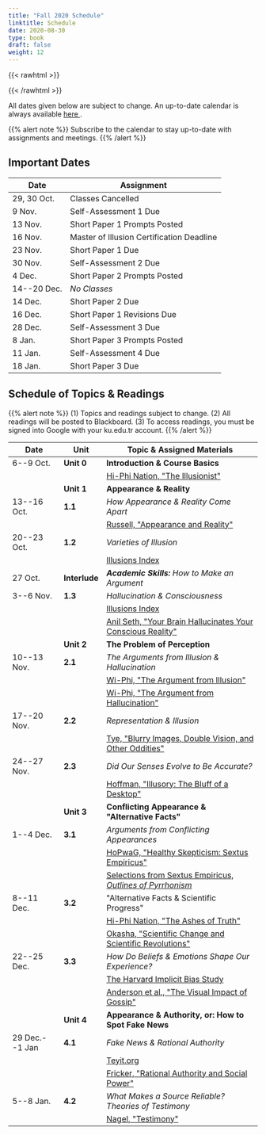 ```yaml
---
title: "Fall 2020 Schedule"
linktitle: Schedule
date: 2020-08-30
type: book
draft: false
weight: 12
---
```


{{< rawhtml >}}
<style>
  a:active,
  a:focus,
  a:hover {
    color: #9b9b9b;
    /* color: #ffdbdc; */
  }
</style>
{{< /rawhtml >}}

All dates given below are subject to change. An up-to-date calendar is always available <a href="https://calendar.google.com/calendar/embed?src=c_fm2s4vnu3vrsa11gdjfqr0c568%40group.calendar.google.com&ctz=Europe%2FIstanbul" target="_blank">here <i class="fas fa-external-link-alt"></i></a>. 

{{% alert note %}}
Subscribe to the calendar to stay up-to-date with assignments and meetings.
{{% /alert %}}


## Important Dates

| Date        | Assignment                                |
|-------------|-------------------------------------------|
| 29, 30 Oct. | Classes Cancelled                         |
| 9 Nov.      | Self-Assessment 1 Due                     |
| 13 Nov.     | Short Paper 1 Prompts Posted              |
| 16 Nov.     | Master of Illusion Certification Deadline |
| 23 Nov.     | Short Paper 1 Due                         |
| 30 Nov.     | Self-Assessment 2 Due                     |
| 4 Dec.      | Short Paper 2 Prompts Posted              |
| 14--20 Dec. | _No Classes_                              |
| 14 Dec.     | Short Paper 2 Due                         |
| 16 Dec.     | Short Paper 1 Revisions Due               |
| 28 Dec.     | Self-Assessment 3 Due                     |
| 8 Jan.      | Short Paper 3 Prompts Posted              |
| 11 Jan.     | Self-Assessment 4 Due                     |
| 18 Jan.     | Short Paper 3 Due                         |

## Schedule of Topics & Readings

{{% alert note %}}
(1) Topics and readings subject to change. (2) All readings will be posted to Blackboard.
(3) To access readings, you must be signed into Google with your ku.edu.tr account.
{{% /alert %}}

| Date           | Unit          | Topic & Assigned Materials                                                                                                                                                       |
|----------------|---------------|----------------------------------------------------------------------------------------------------------------------------------------------------------------------------------|
| 6--9 Oct.      | **Unit 0**    | **Introduction & Course Basics**                                                                                                                                                 |
|                |               | <i class="fas fa-podcast"></i> [Hi-Phi Nation, "The Illusionist"](https://hiphination.org/season-3-episodes/s3-episode-9-the-illusionist-jun-8-2019/)                            |
|                | **Unit 1**    | **Appearance & Reality**                                                                                                                                                         |
| 13--16 Oct.    | **1.1**       | _How Appearance & Reality Come Apart_                                                                                                                                            |
|                |               | <i class="fa fa-book-open"></i> [Russell, "Appearance and Reality"](https://drive.google.com/file/d/1VNc0RjCq3G1AQ71FWnT_MASOr1YlZMIV/view?usp=sharing)                          |
| 20--23 Oct.    | **1.2**       | _Varieties of Illusion_                                                                                                                                                          |
|                |               | <i class="fas fa-link"></i> [Illusions Index](https://www.illusionsindex.org/)                                                                                                   |
| 27 Oct.        | **Interlude** | _**Academic Skills:** How to Make an Argument_                                                                                                                                   |
| 3--6 Nov.      | **1.3**       | _Hallucination & Consciousness_                                                                                                                                                  |
|                |               | <i class="fas fa-link"></i> [Illusions Index](https://www.illusionsindex.org/)                                                                                                   |
|                |               | <i class="fab fa-youtube"></i> [Anil Seth, "Your Brain Hallucinates Your Conscious Reality"](https://www.youtube.com/watch?v=lyu7v7nWzfo)                                        |
|                | **Unit 2**    | **The Problem of Perception**                                                                                                                                                    |
| 10--13 Nov.    | **2.1**       | _The Arguments from Illusion & Hallucination_                                                                                                                                    |
|                |               | <i class="fab fa-youtube"></i> [Wi-Phi, "The Argument from Illusion"](https://www.youtube.com/watch?v=bs2pTBkJCxQ&list=PLt_3pAooAtRIIp_vFYWkrgQ6oeDiVdw0F&index=1)               |
|                |               | <i class="fab fa-youtube"></i> [Wi-Phi, "The Argument from Hallucination"](https://www.youtube.com/watch?v=wrKAHhwSWtk&list=PLt_3pAooAtRIIp_vFYWkrgQ6oeDiVdw0F&index=2)          |
| 17--20 Nov.    | **2.2**       | _Representation & Illusion_                                                                                                                                                      |
|                |               | <i class="fa fa-book-open"></i> [Tye, "Blurry Images, Double Vision, and Other Oddities"](https://drive.google.com/file/d/10A4o7Mmpz5LBNp8lDXTV_WGrWcoEdUI8/view?usp=sharing)    |
| 24--27 Nov.    | **2.3**       | _Did Our Senses Evolve to Be Accurate?_                                                                                                                                          |
|                |               | <i class="fa fa-book-open"></i> [Hoffman, "Illusory: The Bluff of a Desktop"](https://drive.google.com/file/d/1-hSvvYbdAsLn8tBdZea9L3e8fEt5EEMJ/view?usp=sharing)                |
|                | **Unit 3**    | **Conflicting Appearance & "Alternative Facts"**                                                                                                                                 |
| 1--4 Dec.      | **3.1**       | _Arguments from Conflicting Appearances_                                                                                                                                         |
|                |               | <i class="fas fa-podcast"></i> [HoPwaG, "Healthy Skepticism: Sextus Empiricus"](https://historyofphilosophy.net/sextus)                                                          |
|                |               | <i class="fa fa-book-open"></i> [Selections from Sextus Empiricus, _Outlines of Pyrrhonism_](https://drive.google.com/file/d/1Aet4CUalgVo46ttwo30TVS0C6BrykJID/view?usp=sharing) |
| 8--11 Dec.     | **3.2**       | "Alternative Facts & Scientific Progress"                                                                                                                                        |
|                |               | <i class="fa fa-podcast"></i> [Hi-Phi Nation, "The Ashes of Truth"](https://hiphination.org/complete-season-one-episodes/episode-9-the-ashes-of-truth-april-18-2017/)            |
|                |               | <i class="fa fa-book-open"></i> [Okasha, "Scientific Change and Scientific Revolutions"](https://drive.google.com/file/d/1R28Km4j6FNG9G9eqfMzndjIareU2BVmX/view?usp=sharing)     |
| 22--25 Dec.    | **3.3**       | _How Do Beliefs & Emotions Shape Our Experience?_                                                                                                                                |
|                |               | <i class="fa fa-link"></i> [The Harvard Implicit Bias Study](https://implicit.harvard.edu/implicit/)                                                                             |
|                |               | <i class="fa fa-book-open"></i> [Anderson et al., "The Visual Impact of Gossip"](https://drive.google.com/file/d/1DXXXwAThF5wQzH6tpOP_Q0nxQYi_zEQ7/view?usp=sharing)             |
|                | **Unit 4**    | **Appearance & Authority, or: How to Spot Fake News**                                                                                                                            |
| 29 Dec.--1 Jan | **4.1**       | _Fake News & Rational Authority_                                                                                                                                                 |
|                |               | <i class="fa fa-link"></i> [Teyit.org](https://teyit.org/)                                                                                                                       |
|                |               | <i class="fa fa-book-open"></i> [Fricker, "Rational Authority and Social Power"](https://drive.google.com/file/d/1lbyUGDpEqpszW-bfRe_iZcFnHfkJzlTS/view?usp=sharing)             |
| 5--8 Jan.      | **4.2**       | _What Makes a Source Reliable? Theories of Testimony_                                                                                                                            |
|                |               | <i class="fa fa-book-open"></i> [Nagel, "Testimony"](https://drive.google.com/file/d/1nX7SfsjhAYvBaTA6nQ3Sm6a7pKWGwUa1/view?usp=sharing)                                         |

